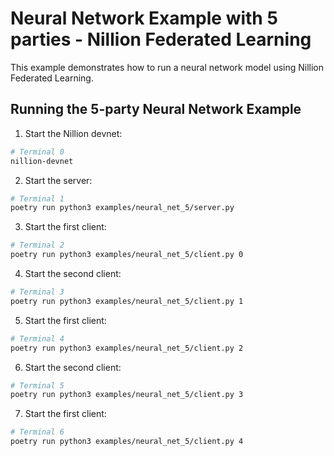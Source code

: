 # Neural Network Example with 5 parties - Nillion Federated Learning

This example demonstrates how to run a neural network model using Nillion Federated Learning.

## Running the 5-party Neural Network Example

1. Start the Nillion devnet:
```bash
# Terminal 0
nillion-devnet
```

2. Start the server:
```bash
# Terminal 1
poetry run python3 examples/neural_net_5/server.py
```

3. Start the first client:
```bash
# Terminal 2
poetry run python3 examples/neural_net_5/client.py 0
```

4. Start the second client:
```bash
# Terminal 3
poetry run python3 examples/neural_net_5/client.py 1
```

5. Start the first client:
```bash
# Terminal 4
poetry run python3 examples/neural_net_5/client.py 2
```

6. Start the second client:
```bash
# Terminal 5
poetry run python3 examples/neural_net_5/client.py 3
```

7. Start the first client:
```bash
# Terminal 6
poetry run python3 examples/neural_net_5/client.py 4
```
